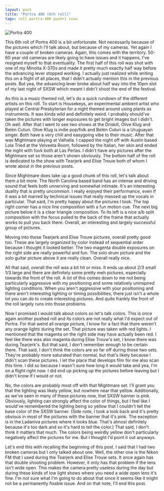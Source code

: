 ```yaml
---
layout: post
title: "Portra 400 (6th roll)"
tags: roll portra-400 push+1 sxsw
---
```


![Portra 400](/assets/rolls/Portra400-6.jpg)

This 6th roll of Portra 400 is a bit unfortunate. Not necessarily because of the pictures which I'll talk about, but because of my cameras. Yet again I have a couple of broken cameras. Again, this comes with the territory. 50-60 year old cameras are likely going to have issues and it happens, I've resigned myself to that eventuality. The first half of this roll was shot with one of my Minolta X-370s and made it pretty much exactly half way before the advancing lever stopped working. I actually just realized while writing this on a flight of all places, that I didn't actually mention this in the previous posts. But yea, the advancing lever broke about half way into the 10pm slot of my last night of SXSW which meant I didn't shoot the end of the festival.

As this is a music themed roll, let's do a quick rundown of the different artists on this roll. To start is Housekeys, an experimental ambient artist who played at Central Presbyterian for a night themed around using plants as instruments. It was kinda wild and definitely weird. I probably should've taken the pictures with longer exposures to get bright images but I didn't. Oh well. After that I went to see two shows at the Driskill, Olive Klug and Belén Cuturi. Olive Klug is indie pop/folk and Belén Cuturi is a Uruguayan singer. Both have a very chill and easygoing vibe to their music. After that was Mightmare playing at Valhalla. I capped the night off with Austin based Lola Tried at the Velveeta Room, followed by the Italian, her skin and ended the night with fuvk both at Las Perlas. I didn't have any pictures after the Mightmare set so those aren't shown obviously. The bottom half of the roll is dedicated to the show with Tearjerk and Elise Trouw both of whom I wrote about in the previous posts.

Since Mightmare does take up a good chunk of this roll, let's talk about them a bit more. The North Carolina based band has an intense and driving sound that feels both unnerving and somewhat intimate. It's an interesting duality that is pretty uncommon. I really enjoyed their performance, even if it was a bit marred by technical issues that really messed up the vocals in particular. That said, I'm pretty happy about the pictures I took. The top right corner has a nice line composition with a fun motion cue. The next big picture below it is a clear triangle composition. To its left is a nice a/b split composition with the focus pulled to the back of the frame that actually works to pull you back there. Overall, an interesting and largely successful group of pictures.

Moving into those Tearjerk and Elise Trouw pictures, overall pretty good too. These are largely organized by color instead of sequential order because I thought it looked better. The two magenta double exposures on the right side are really powerful and fun. The solo drum picture and the solo guitar picture above it are really clean. Overall really nice.

All that said, overall the roll was a bit hit or miss. It ends up about 2/3 small 1/3 large and there are definitely some pretty meh pictures, especially towards the front of the roll. A lot of this comes down to me not being particularly aggressive with my positioning and some relatively uninspired lighting conditions. When you aren't aggressive with your positioning and there aren't interesting lighting or timing possibilities, there just isn't a whole lot you can do to create interesting pictures. And quite frankly the front of the roll largely runs into those problems.

Now I promised I would talk about colors so let's talk colors. This is once again another pushed roll and its colors are not really what I'd expect out of Portra. For that weird all orange picture, I know for a fact that there weren't any orange lights during the set. That picture was taken with red lights. I mentioned that the magenta on the right side may have actually been red. I feel like there was also magenta during Elise Trouw's set, I know there was during Tearjerk's. But that said, I don't remember enough to be certain there. That said, I don't think the colors are so far off during those two sets. They're probably more saturated than normal, but that's likely because I didn't scan these pictures. I let the place that develops film for me also scan this time. I did so because I wasn't sure how long it would take and yea, I'm on a flight right now. I did end up picking up the pictures before leaving but I didn't know if I would or not.

No, the colors are probably most off with that Mightmare set. I'll grant you that the lighting was likely yellow, but nowhere near that yellow. Additionally, as we've seen in many of these pictures now, that SXSW banner is pink. Obviously, lighting can strongly affect the color of things, but I feel like I would've remembered the lighting being so yellow that I couldn't tell the base color of the SXSW banner. (Side note, I took a look back and it's pretty obvious in most of the pictures with the banner that it's pink. The exception is in the Ladaniva pictures where it looks blue. That's almost definitely because it's too dark and so it's hard to tell the color.) That said, I don't think it matters that much. The colors being weirdly yellow don't particularly negatively affect the pictures for me. But I thought I'd point it out anyways.

Let's end this with recalling the beginning of this post. I said that I had two broken cameras but I only talked about one. Well, the other one is the Nikon FM that I used during the Tearjerk and Elise Trouw sets. It once again has that double shooting problem. However, it only has that problem if the lens isn't wide open. This makes the camera pretty useless during the day but during these kinds of low light shows where you need a wide open lens it's fine. I'm not sure what I'm going to do about that since it seems like it might not be a permanently fixable issue. And on that note, I'll end this post.